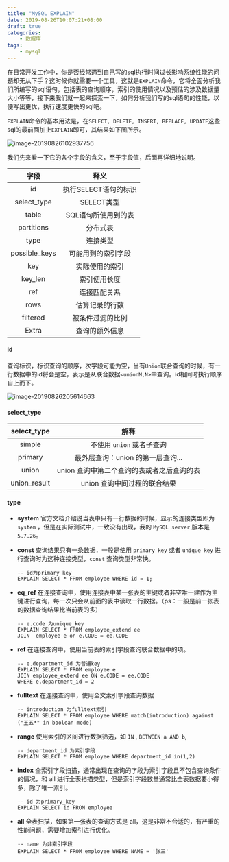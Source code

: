 ```yaml
---
title: "MySQL EXPLAIN"
date: 2019-08-26T10:07:21+08:00
draft: true
categories:
    - 数据库
tags:
    - mysql
---
```


在日常开发工作中，你是否经常遇到自己写的sql执行时间过长影响系统性能的问题却无从下手？这时候你就需要一个工具，这就是`EXPLAIN`命令，它将全面分析我们所编写的sql语句，包括表的查询顺序，索引的使用情况以及预估的涉及数据量大小等等，接下来我们就一起来探索一下，如何分析我们写的sql语句的性能，以便写出更优，执行速度更快的sql吧。

<!--more-->

`EXPLAIN`命令的基本用法是，在`SELECT, DELETE, INSERT, REPLACE, UPDATE`这些sql的最前面加上`EXPLAIN`即可，其结果如下图所示。

![image-20190826102937756](https://jankeyfu-blog.oss-cn-beijing.aliyuncs.com/explain_demo.png)

我们先来看一下它的各个字段的含义，至于字段值，后面再详细地说明。

|     字段      |         释义         |
| :-----------: | :------------------: |
|      id       | 执行SELECT语句的标识 |
|  select_type  |      SELECT类型      |
|     table     | SQL语句所使用到的表  |
|  partitions   |       分布式表       |
|     type      |       连接类型       |
| possible_keys |  可能用到的索引字段  |
|      key      |    实际使用的索引    |
|    key_len    |     索引使用长度     |
|      ref      |     连接匹配关系     |
|     rows      |    估算记录的行数    |
|   filtered    |   被条件过滤的比例   |
|     Extra     |    查询的额外信息    |

#### id

查询标识，标识查询的顺序，次字段可能为空，当有`Union`联合查询的时候，有一行数据中的id将会是空，表示是从联合数据`<unionM,N>`中查询。id相同时执行顺序自上而下。

![image-20190826205614663](/img/image-20190826205614663-6824289.png)

#### select_type

| select_type  |                    解释                    |
| :----------: | :----------------------------------------: |
|    simple    |         不使用 `union` 或者子查询          |
|   primary    |     最外层查询：union 的第一层查询...      |
|    union     | union 查询中第二个查询的表或者之后查询的表 |
| union_result |        union 查询中间过程的联合结果        |

#### type

- **system** 官方文档介绍说当表中只有一行数据的时候，显示的连接类型即为 `system` ，但是在实际测试中，一致没有出现，我的 `MySQL server` 版本是 `5.7.26`。

- **const** 查询结果只有一条数据，一般是使用 `primary key` 或者 `unique key` 进行查询时为这种连接类型，`const` 查询类型非常快。

  ```mysql
  -- id为primary key
  EXPLAIN SELECT * FROM employee WHERE id = 1;
  ```


- **eq_ref** 在连接查询中，使用连接表中某一张表的主键或者非空唯一建作为主键进行查询，每一次只会从前面的表中读取一行数据。（ps：一般是前一张表的数据查询结果比当前表的多）

  ```mysql
  -- e.code 为unique_key
  EXPLAIN SELECT * FROM employee_extend ee 
  JOIN  employee e on e.CODE = ee.CODE
  ```

- **ref** 在连接查询中，使用当前表的索引字段查询联合数据中的项。

  ```mysql
  -- e.department_id 为普通key
  EXPLAIN SELECT * FROM employee e 
  JOIN employee_extend ee ON e.CODE = ee.CODE
  WHERE e.department_id = 2
  ```

- **fulltext** 在连接查询中，使用全文索引字段查询数据

  ```mysql
  -- introduction 为fulltext索引
  EXPLAIN SELECT * FROM employee WHERE match(introduction) against ("王五*" in boolean mode)
  ```

- **range** 使用索引的区间进行数据筛选，如 `IN` , `BETWEEN a AND b`, 

  ```mysql
  -- department_id 为索引字段
  EXPLAIN SELECT * FROM employee WHERE department_id in(1,2)
  ```

- **index** 全索引字段扫描，通常出现在查询的字段为索引字段且不包含查询条件的情况，和 all 进行全表扫描类型，但是索引字段数量通常比全表数据要小得多，除了唯一索引。

  ```mysql
  -- id 为primary_key
  EXPLAIN SELECT id FROM employee
  ```

- **all** 全表扫描，如果第一张表的查询方式是 all，这是非常不合适的，有严重的性能问题，需要增加索引进行优化。

  ```mysql
  -- name 为非索引字段
  EXPLAIN SELECT * FROM employee WHERE NAME = '张三'
  ```

